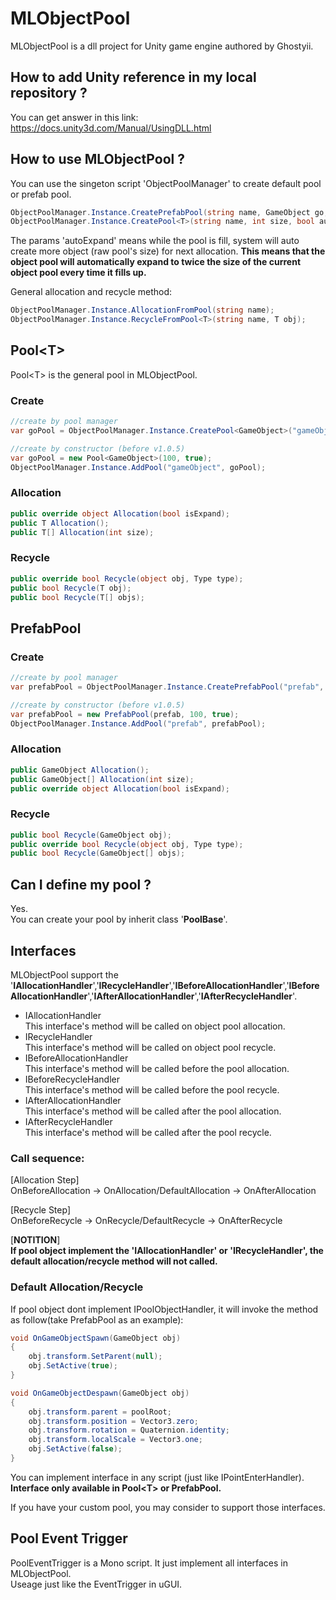 # MLObjectPool 
MLObjectPool is a dll project for Unity game engine authored by Ghostyii.

## How to add Unity reference in my local repository ?
You can get answer in this link: https://docs.unity3d.com/Manual/UsingDLL.html

## How to use MLObjectPool ?
You can use the singeton script 'ObjectPoolManager' to create default pool or prefab pool.
```csharp
ObjectPoolManager.Instance.CreatePrefabPool(string name, GameObject go, int size, bool autoExpand);
ObjectPoolManager.Instance.CreatePool<T>(string name, int size, bool autoExpand);
```
The params 'autoExpand' means while the pool is fill, system will auto create more object (raw pool's size) for next allocation. **This means that the object pool will automatically expand to twice the size of the current object pool every time it fills up.**

General allocation and recycle method:
```csharp
ObjectPoolManager.Instance.AllocationFromPool(string name);
ObjectPoolManager.Instance.RecycleFromPool<T>(string name, T obj);
```

## Pool\<T>
Pool\<T> is the general pool in MLObjectPool.  
### Create
```csharp
//create by pool manager
var goPool = ObjectPoolManager.Instance.CreatePool<GameObject>("gameObject", 100, true);

//create by constructor (before v1.0.5)
var goPool = new Pool<GameObject>(100, true);
ObjectPoolManager.Instance.AddPool("gameObject", goPool);
```

### Allocation
```csharp
public override object Allocation(bool isExpand);
public T Allocation();
public T[] Allocation(int size);
```

### Recycle
```csharp
public override bool Recycle(object obj, Type type);
public bool Recycle(T obj);
public bool Recycle(T[] objs);
```

## PrefabPool
### Create
```csharp
//create by pool manager
var prefabPool = ObjectPoolManager.Instance.CreatePrefabPool("prefab", prefab, 100, true);

//create by constructor (before v1.0.5)
var prefabPool = new PrefabPool(prefab, 100, true);
ObjectPoolManager.Instance.AddPool("prefab", prefabPool);
```

### Allocation
```csharp
public GameObject Allocation();
public GameObject[] Allocation(int size);
public override object Allocation(bool isExpand);
```

### Recycle
```csharp
public bool Recycle(GameObject obj);
public override bool Recycle(object obj, Type type);
public bool Recycle(GameObject[] objs);
```

## Can I define my pool ?
Yes.  
You can create your pool by inherit class '**PoolBase**'.

## Interfaces
MLObjectPool support the '**IAllocationHandler**','**IRecycleHandler**','**IBeforeAllocationHandler**','**IBeforeAllocationHandler**','**IAfterAllocationHandler**','**IAfterRecycleHandler**'.  
- IAllocationHandler  
This interface's method will be called on object pool allocation.
- IRecycleHandler  
This interface's method will be called on object pool recycle. 
- IBeforeAllocationHandler  
This interface's method will be called before the pool allocation.
- IBeforeRecycleHandler  
This interface's method will be called before the pool recycle.
- IAfterAllocationHandler  
This interface's method will be called after the pool allocation.
- IAfterRecycleHandler  
This interface's method will be called after the pool recycle.

### Call sequence:  
[Allocation Step]  
OnBeforeAllocation -> OnAllocation/DefaultAllocation -> OnAfterAllocation

[Recycle Step]  
OnBeforeRecycle -> OnRecycle/DefaultRecycle -> OnAfterRecycle

[**NOTITION**]  
**If pool object implement the 'IAllocationHandler' or 'IRecycleHandler', the default allocation/recycle method will not called.**

### Default Allocation/Recycle
If pool object dont implement IPoolObjectHandler, it will invoke the method as follow(take PrefabPool as an example):
```csharp
void OnGameObjectSpawn(GameObject obj)
{
    obj.transform.SetParent(null);
    obj.SetActive(true);
}

void OnGameObjectDespawn(GameObject obj)
{
    obj.transform.parent = poolRoot;
    obj.transform.position = Vector3.zero;
    obj.transform.rotation = Quaternion.identity;
    obj.transform.localScale = Vector3.one;
    obj.SetActive(false);
}
```


You can implement interface in any script (just like IPointEnterHandler).  
**Interface only available in Pool\<T> or PrefabPool.**

If you have your custom pool, you may consider to support those interfaces.

## Pool Event Trigger
PoolEventTrigger is a Mono script. It just implement all interfaces in MLObjectPool.  
Useage just like the EventTrigger in uGUI.